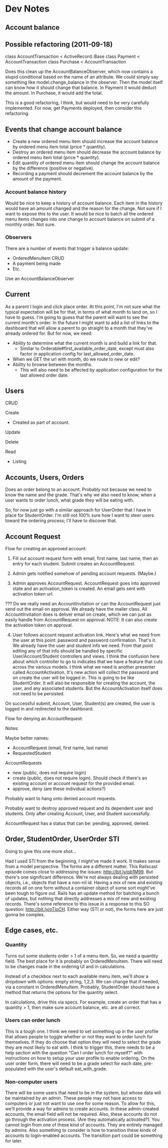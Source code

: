 Dev Notes
=========

Account balance
---------------

## Possible refactoring (2011-09-18)

class AccountTransaction < ActiveRecord::Base
class Payment < AccountTransaction
class Purchase < AccountTransaction

Does this clean up the AccountBalanceObserver, which now contains a stupid 
conditional based on the name of an attribute. We could simply say something 
like model.change_balance in the observer. Then the model itself can know how
it should change that balance. In Payment it would deduct the amount. In 
Purchase, it would add the total.

This is a good refactoring, I think, but would need to be very carefully 
implemented. For now, get Payments deployed, then consider this refactoring.

## Events that change account balance

  - Create a new ordered menu item should increase the account balance by
    ordered menu item total (price * quantity).
  - Destroy an ordered menu item should decrease the account balance by
    ordered menu item total (price * quantity).
  - Edit quantity of ordered menu item should change the account balance by the
    difference (positive or negative).
  - Recording a payment should decrement the account balance by the amount of
    the payment.

### Account balance history

Would be nice to keep a history of account balance. Each item in the history
would have an amount changed and the reason for the change. Not sure if I want
to expose this to the user. It would be nice to batch all the ordered menu
items changes into one change to account balance on submit of a monthly order.
Not sure.

### Observers

There are a number of events that trigger a balance update:

  - OrderedMenuItem CRUD
  - A payment being made
  - Etc.

Use an AccountBalanceObserver

Current
-------

As a parent I login and click place order. At this point, I'm not sure what the
typical expectation will be for that, in terms of what month to land on, so I
have to guess. I'm going to guess that the parent will want to see the current
month's order. In the future I might want to add a list of links to the
dashboard that will allow a parent to go straight to a month that they've
already ordered for. But for now, we need:

* Ability to determine what the current month is and build a link for that.
  - Similar to Orderable#first_available_order_date, except must also factor in
  application config for last_allowed_order_date.
* When we GET the url with month, do we route to new or edit?
* Ability to browse between the months.
  - This will also need to be affected by application configuration for the
  last allowed order date.

Users
-----

CRUD

Create
  - Created as part of account.

Update

Delete

Read
  - Listing

Accounts, Users, Orders
-----------------------

Does an order belong to an account. Probably not because we need to know the
name and the grade. That's why we also need to know, when a user wants to
order lunch, what grade they will be eating with.

So, for now just go with a similar approach for UserOrder that I have in place
for StudentOrder. I'm still not 100% sure how I want to steer users toward the
ordering process; I'll have to discover that.

Account Request
---------------

Flow for creating an approved account:

1) Fill out account request form with email, first name, last name, then an
entry for each student. Submit creates an AccountRequest.

2) Admin gets notified somehow of pending account requests. (Maybe.)

3) Admin approves AccountRequest. AccountRequest goes into approved state and
an activation_token is created. An email
gets sent with activation token url.

  ??? Do we really need an AccountInvitation or can the AccountRequest just
  send out the email on approval. We already have the mailer class. All
  AccountInvitation does is deliver email on create, which we can just as
  easily handle from AccountRequest on approval. NOTE: It can also create the
  activation token on approval.

4) User follows account request activation link. Here's what we need from the
user at this point: password and password confirmation. That's it. We already
have the user and student info we need. From that point editing any of that
info should be handled by specific User/Account/Student controllers and views.
I think the confusion here about which controller to go to indicates that we
have a feature that cuts across the various models. I think what we need is
another presenter called AccountActivation. It's new action will collect the
password and on create the user will be logged in. This is going to be like
StudentOrder. It will also be responsible for creating the account, the user,
and any associated students. But the AccountActivation itself does not need
to be persisted.


On
successful submit, Account, User, Student(s) are created, the user is logged
in and redirected to the dashboard.

Flow for denying an AccountRequest:

Notes:

Maybe better names:
- AccountRequest (email, first name, last name)
- RequestedStudent

AccountRequests
- new (public, does not require login)
- create (public, does not require login). Should check if there's an existing
  account or account request for the provided email.
- approve, deny (are these individual actions?)

Probably want to hang onto denied account requests.

Probably want to destroy approved request and its dependent user and students.
Only after creating Account, User, and Student successfully.

AccountRequest has a status that can be: pending, approved, denied.


Order, StudentOrder, UserOrder STI
----------------------------------

Going to give this one more shot...

Had I used STI from the beginning, I might've made it work. It makes sense from
a model perspective. The forms are a different matter. This Railscast episode
comes close to addressing the issues: http://bit.ly/pb1M99. But there's one
significant difference. We're not always dealing with persisted objects, i.e.,
objects that have a non-nil id. Having a mix of new and existing records all on
one form without a container object of some sort might've been tough to figure
out. Rails has an update method for batching a bunch of updates, but nothing
that directly addresses a mix of new and existing records. There's some
reference to this issue in a response to this SO question:
http://bit.ly/oTioCH. Either way (STI or not), the forms here are just gonna be
complex.

Edge cases, etc.
----------------

### Quantity

Turns out some students order > 1 of a menu item. So, we need a quantity field.
The best place for it is probably on OrderedMenuItem. There will need to be
changes made in the ordering UI and in calculations.

Instead of a checkbox next
to each available menu item, we'll show a dropdown with options: empty string,
1,2,3. We can change that if needed, via a constant in OrderedMenuItem.
Probably, StudentOrder should have a method that returns the options for the
quantity select.

In calculations, drive this via specs. For example, create an order that has a
quantity > 1, then make sure account balance, etc. are all correct.

### Users can order lunch

This is a tough one. I think we need to set something up in the user profile
that allows people to toggle whether or not they want to order lunch for
themselves. If they do choose that option they will need to select the grade
they are most likely to eat with. I think to trigger this, there needs to be a
help section with the question "Can I order lunch for myself?" with
instructions on how to setup your user profile to enable ordering. On the
user order form, there will need to be a grade select for each date,
pre-populated with the user's default eat_with_grade.

### Non-computer users

There will be some users that need to be in the system, but whose data will be
maintained by an admin. These people may not have access to computers or just
not want to use one for some reason. To allow for this, we'll provide a way
for admins to create accounts. In these admin-created accounts, the email field
will not be required. Also, these accounts do not go through the activation
process. (Are they automatically activated?). You cannot login from one of
these kind of accounts. They are entirely managed by admins. Also something to
consider is how to transition these kinds of accounts to login-enabled
accounts. The transition part could be something for later.
